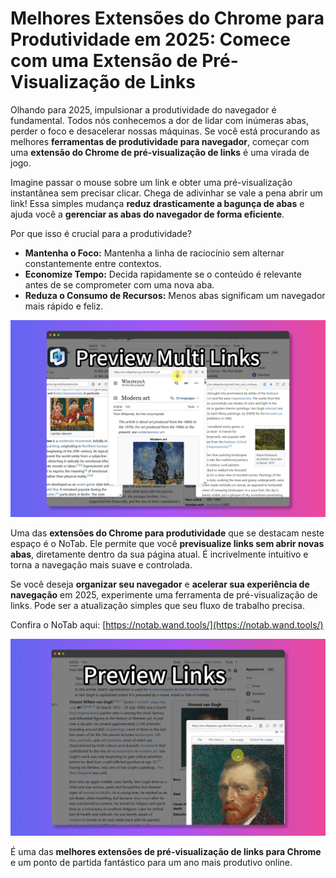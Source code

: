 # Melhores Extensões do Chrome para Produtividade em 2025: Comece com uma Extensão de Pré-Visualização de Links

Olhando para 2025, impulsionar a produtividade do navegador é fundamental. Todos nós conhecemos a dor de lidar com inúmeras abas, perder o foco e desacelerar nossas máquinas. Se você está procurando as melhores **ferramentas de produtividade para navegador**, começar com uma **extensão do Chrome de pré-visualização de links** é uma virada de jogo.

Imagine passar o mouse sobre um link e obter uma pré-visualização instantânea sem precisar clicar. Chega de adivinhar se vale a pena abrir um link! Essa simples mudança **reduz drasticamente a bagunça de abas** e ajuda você a **gerenciar as abas do navegador de forma eficiente**.

Por que isso é crucial para a produtividade?
*   **Mantenha o Foco:** Mantenha a linha de raciocínio sem alternar constantemente entre contextos.
*   **Economize Tempo:** Decida rapidamente se o conteúdo é relevante antes de se comprometer com uma nova aba.
*   **Reduza o Consumo de Recursos:** Menos abas significam um navegador mais rápido e feliz.

![Pré-visualização de links NoTab em ação](../images/notab1.png)

Uma das **extensões do Chrome para produtividade** que se destacam neste espaço é o NoTab. Ele permite que você **previsualize links sem abrir novas abas**, diretamente dentro da sua página atual. É incrivelmente intuitivo e torna a navegação mais suave e controlada.

Se você deseja **organizar seu navegador** e **acelerar sua experiência de navegação** em 2025, experimente uma ferramenta de pré-visualização de links. Pode ser a atualização simples que seu fluxo de trabalho precisa.

Confira o NoTab aqui: [https://notab.wand.tools/](https://notab.wand.tools/)

![Recurso de modo de leitura NoTab](../images/notab2.png)

É uma das **melhores extensões de pré-visualização de links para Chrome** e um ponto de partida fantástico para um ano mais produtivo online.
